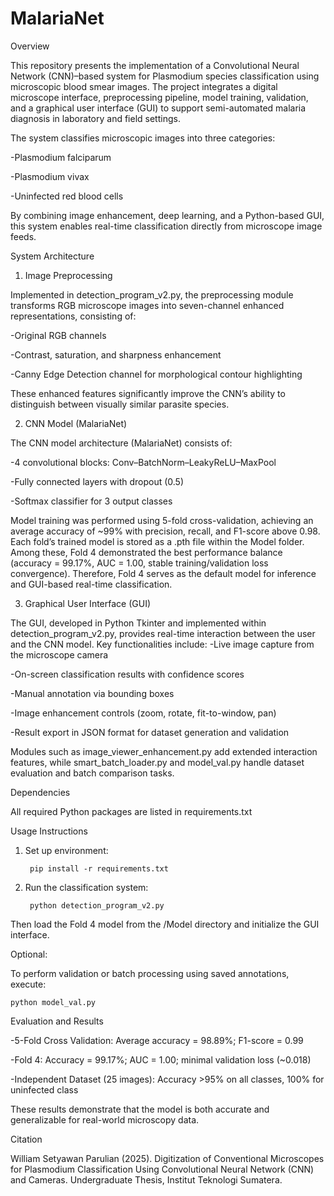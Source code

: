 # MalariaNet
Overview

This repository presents the implementation of a Convolutional Neural Network (CNN)–based system for Plasmodium species classification using microscopic blood smear images. The project integrates a digital microscope interface, preprocessing pipeline, model training, validation, and a graphical user interface (GUI) to support semi-automated malaria diagnosis in laboratory and field settings.

The system classifies microscopic images into three categories:

-Plasmodium falciparum

-Plasmodium vivax

-Uninfected red blood cells

By combining image enhancement, deep learning, and a Python-based GUI, this system enables real-time classification directly from microscope image feeds.

System Architecture
1. Image Preprocessing

Implemented in detection_program_v2.py, the preprocessing module transforms RGB microscope images into seven-channel enhanced representations, consisting of:

-Original RGB channels

-Contrast, saturation, and sharpness enhancement

-Canny Edge Detection channel for morphological contour highlighting

These enhanced features significantly improve the CNN’s ability to distinguish between visually similar parasite species.

2. CNN Model (MalariaNet)

The CNN model architecture (MalariaNet) consists of:

-4 convolutional blocks: Conv–BatchNorm–LeakyReLU–MaxPool

-Fully connected layers with dropout (0.5)

-Softmax classifier for 3 output classes

Model training was performed using 5-fold cross-validation, achieving an average accuracy of ~99% with precision, recall, and F1-score above 0.98.
Each fold’s trained model is stored as a .pth file within the Model folder. Among these, Fold 4 demonstrated the best performance balance (accuracy = 99.17%, AUC = 1.00, stable training/validation loss convergence). Therefore, Fold 4 serves as the default model for inference and GUI-based real-time classification.

3. Graphical User Interface (GUI)

The GUI, developed in Python Tkinter and implemented within detection_program_v2.py, provides real-time interaction between the user and the CNN model.
Key functionalities include:
-Live image capture from the microscope camera

-On-screen classification results with confidence scores

-Manual annotation via bounding boxes

-Image enhancement controls (zoom, rotate, fit-to-window, pan)

-Result export in JSON format for dataset generation and validation

Modules such as image_viewer_enhancement.py add extended interaction features, while smart_batch_loader.py and model_val.py handle dataset evaluation and batch comparison tasks.

Dependencies

All required Python packages are listed in requirements.txt

Usage Instructions

1. Set up environment:

        pip install -r requirements.txt

2. Run the classification system:

        python detection_program_v2.py

Then load the Fold 4 model from the /Model directory and initialize the GUI interface.

Optional:

To perform validation or batch processing using saved annotations, execute:

    python model_val.py

Evaluation and Results

-5-Fold Cross Validation: Average accuracy = 98.89%; F1-score = 0.99

-Fold 4: Accuracy = 99.17%; AUC = 1.00; minimal validation loss (~0.018)

-Independent Dataset (25 images): Accuracy >95% on all classes, 100% for uninfected class

These results demonstrate that the model is both accurate and generalizable for real-world microscopy data.

Citation

William Setyawan Parulian (2025). Digitization of Conventional Microscopes for Plasmodium Classification Using Convolutional Neural Network (CNN) and Cameras. Undergraduate Thesis, Institut Teknologi Sumatera.
